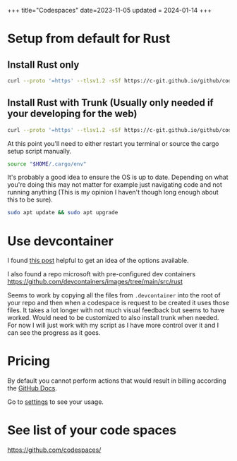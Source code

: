 +++
title="Codespaces"
date=2023-11-05
updated = 2024-01-14
+++

# Setup from default for Rust

## Install Rust only

```sh
curl --proto '=https' --tlsv1.2 -sSf https://c-git.github.io/github/codespaces/scripts/setup_rust_only.sh | sh
```

## Install Rust with Trunk (Usually only needed if your developing for the web)

```sh
curl --proto '=https' --tlsv1.2 -sSf https://c-git.github.io/github/codespaces/scripts/setup_with_trunk.sh | bash
```

At this point you'll need to either restart you terminal or source the cargo setup script manually.

```sh
source "$HOME/.cargo/env"
```

It's probably a good idea to ensure the OS is up to date.
Depending on what you're doing this may not matter for example just navigating code and not running anything (This is my opinion I haven't though long enough about this to be sure).

```sh
sudo apt update && sudo apt upgrade
```

# Use devcontainer

I found [this post](https://containers.dev/guide/dockerfile) helpful to get an idea of the options available.

I also found a repo microsoft with pre-configured dev containers <https://github.com/devcontainers/images/tree/main/src/rust>

Seems to work by copying all the files from `.devcontainer` into the root of your repo and then when a codespace is request to be created it uses those files.
It takes a lot longer with not much visual feedback but seems to have worked.
Would need to be customized to also install trunk when needed.
For now I will just work with my script as I have more control over it and I can see the progress as it goes.

# Pricing

By default you cannot perform actions that would result in billing according the [GitHub Docs](https://docs.github.com/en/codespaces/overview#billing-for-codespaces).

Go to [settings](https://github.com/settings/billing/summary) to see your usage.

# See list of your code spaces

<https://github.com/codespaces/>
